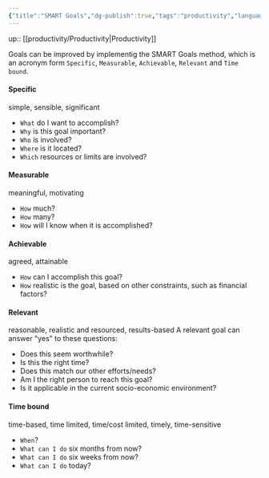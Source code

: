 ```yaml
---
{"title":"SMART Goals","dg-publish":true,"tags":"productivity","language":"en","permalink":"/productivity/smart-goals/","dgPassFrontmatter":true}
---
```


up:: [[productivity/Productivity\|Productivity]]

Goals can be improved by implementig the SMART Goals method, which is an acronym form `Specific`, `Measurable`, `Achievable`, `Relevant` and `Time bound`.

#### **Specific**

simple, sensible, significant  

- `What` do I want to accomplish?  
- `Why` is this goal important?  
- `Who` is involved?  
- `Where` is it located?  
- `Which` resources or limits are involved?  

#### **Measurable**

meaningful, motivating

- `How` much?
- `How` many?
- `How` will I know when it is accomplished?

#### **Achievable**

agreed, attainable

- `How` can I accomplish this goal?
- `How` realistic is the goal, based on other constraints, such as financial factors?

#### **Relevant**

reasonable, realistic and resourced, results-based
A relevant goal can answer "yes" to these questions:

- Does this seem worthwhile?
- Is this the right time?
- Does this match our other efforts/needs?
- Am I the right person to reach this goal?
- Is it applicable in the current socio-economic environment?

#### **Time bound**

time-based, time limited, time/cost limited, timely, time-sensitive

- `When`?
- `What can I do` six months from now?
- `What can I do` six weeks from now?
- `What can I do` today?
